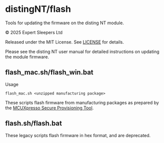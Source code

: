 # distingNT/flash
Tools for updating the firmware on the disting NT module.

© 2025 Expert Sleepers Ltd

Released under the MIT License. See [LICENSE](LICENSE) for details.

Please see the disting NT user manual for detailed instructions on updating the module firmware.

## flash_mac.sh/flash_win.bat
Usage

`
flash_mac.sh <unzipped manufacturing package>
`

These scripts flash firmware from manufacturing packages as prepared by the [MCUXpresso Secure Provisioning Tool](https://www.nxp.com/design/design-center/software/development-software/mcuxpresso-software-and-tools-/mcuxpresso-secure-provisioning-tool:MCUXPRESSO-SECURE-PROVISIONING).

## flash.sh/flash.bat
These legacy scripts flash firmware in hex format, and are deprecated.
